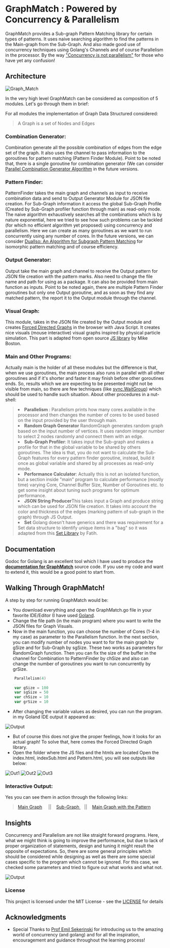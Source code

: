 # __GraphMatch__ :  Powered by Concurrency & Parallelism
GraphMatch provides a Sub-graph Pattern Matching library for certain types of patterns. It uses naive searching algorithm to find the patterns in the Main-graph from the Sub-Graph. And also made good use of concurrency techniques using Golang's Channels and of course Parallelism in the processor. By the way ["Concurrency is not parallelism"](https://blog.golang.org/concurrency-is-not-parallelism) for those who have yet any confusion!

## **Architecture**
![Graph_Match](https://github.com/enamoni/GraphMatch/blob/master/img/GraphMatch.png)

In the very high level GraphMatch can be considered as composition of 5 modules. Let's go through them in brief:

For all modules the implementation of Graph Data Structured considered:

>A Graph is a set of Nodes and Edges

### Combination Generator: 
Combination generate all the possible combination of edges from the edge set of the graph. It also uses the channel to pass information to the goroutines for pattern matching (Pattern Finder Module). Point to be noted that, there is a single goroutine for combination generator (We can consider [Parallel Combination Generator Algorithm](http://www.sciencedirect.com/science/article/pii/0020019089901920) in the future versions.

### Pattern Finder: 
 PatternFinder takes the main graph and channels as input to receive combination data and send to Output Generator Module for JSON file creation. For Sub-Graph information it access the global Sub-Graph Profile (Created by Sub-Graph profiler function through main) as read-only mode. The naive algorithm exhaustively searches all the combinations which is by nature exponential, here we tried to see how such problems can be tackled (for which no efficient algorithm yet proposed) using concurrency and parallelism. Here we can create as many goroutines as we want to run concurrently using any number of cores. In the future versions, we can consider [DualIso: An Algorithm for Subgraph Pattern Matching](http://ieeexplore.ieee.org/document/6906821/?reload=true) for isomorphic pattern matching and of course efficiency. 

### Output Generator:
Output take the main graph and channel to receive the Output pattern for JSON file creation with the pattern marks. Also need to change the file name and path for using as a package. It can also be provided from main function as inputs. Point to be noted again, there are multiple Pattern Finder goroutines but only one Output goroutine, and as soon as they find any matched pattern, the report it to the Output module through the channel.

### Visual Graph:
This module, takes in the JSON file created by the Output module and creates [Forced Directed Graphs](https://en.wikipedia.org/wiki/Force-directed_graph_drawing) in the browser with Java Script. It creates nice visuals (mouse interactive) visual graphs inspired by physical particle simulation. This part is adapted from open source [JS library](https://gist.github.com/mbostock) by Mike Boston.

### Main and Other Programs:
Actually main is the holder of all these modules but the difference is that, when we use goroutines, the main process also runs in parallel with all other goroutines and if it's shorter and faster it may finish before other goroutines ends. So, results which we are expecting to be presented might not be visible from main, so there are few techniques (like [sync.WaitGroup](https://golang.org/pkg/sync/)) which should be used to handle such situation. About other procedures in a nut-shell:

<blockquote>
<li><b>Parallelism </b>:  Parallelism prints how many cores available in the processor and then changes the number of cores to be used based on the input provided by the user through main.
<li> <b>Random Graph Generator</b> RandomGraph generates random graph based on the input number of vertices. It uses random integer number to select 2 nodes randomly and connect them with an edge.
<li> <b>Sub-Graph Profiler</b>:  It takes input the Sub-graph and makes a profile for that in the global variable to be shared by others goroutines. The idea is that, you do not want to calculate the Sub-Graph features for every pattern finder goroutine, instead, build it once as global variable and shared by all processes as read-only mode.
<li> <b>Performance Calculator</b>:  Actually this is not an isolated function, but a section inside "main" program to calculate performance (mostly time) varying Core, Channel Buffer Size, Number of Goroutines etc. to get some insight about tuning such programs for optimum performance. 
<li><b> JSON String Producer</b>This takes input a Graph and produce string which can be used for JSON file creation. It takes into account the color and thickness of the edges (marking pattern of sub-graph in the graph) through JS Output.
<li><b>Set</b> Golang doesn't have generics and there was requirement for a Set data structure to identify unique items in a "bag" so it was adapted from this <a href="https://github.com/fatih/set">Set Library</a> by Fatih.

</blockquote>


## **Documentation**

Godoc for Golang is an excellent tool which I have used to produce the [**documentation for GraphMatch**](https://godoc.org/github.com/enamoni/GraphMatch) source code. If you use my code and want to extend it, this would be a good point to start from.

## **Walking Through GraphMatch!**
A step by step for running GraphMatch would be:

* You download everything and open the GraphMatch.go file in your favorite IDE/Editor (I have used [Goland](https://www.jetbrains.com/go/).
* Change the file path (in the main program) where you want to write the JSON files for Graph Visuals.
* Now in the main function, you can choose the number of Cores (1-4 in my case) as parameter to the Parallelism function. In the next section, you can modify number of nodes you want to for the main graph by gSize and for Sub-Graph by sgSize. These two works as parameters for RandomGraph function. Then you can fix the size of the buffer in the channel for Combination to PatternFinder by chSize and also can change the number of goroutines you want to run concurrently by grSize.
```go
	Parallelism(4)
	
	var gSize = 100
	var sgSize = 50
	var chSize = 10
	var grSize = 10
```
* After changing the variable values as desired, you can run the program. in my Goland IDE output it appeared as:

<p></p>

![Output](https://github.com/enamoni/GraphMatch/blob/master/img/Output.png)


* But of course this does not give the proper feelings, how it looks for an actual graph! To solve that, here comes the Forced Directed Graph library. 
* Open the folder where the JS files and the htmls are located Open the index.html, indexSub.html and Pattern.html, you will see outputs like below:

<p></p>

![Out1](https://github.com/enamoni/GraphMatch/blob/master/img/Out1.PNG)
![Out2](https://github.com/enamoni/GraphMatch/blob/master/img/Out2.PNG)
![Out3](https://github.com/enamoni/GraphMatch/blob/master/img/Out3.PNG)

### Interactive Output:
Yes you can see them in action through the following links:


>[Main Graph](http://rawgit.com/enamoni/GraphMatch/master/VisualOutput/index.html) &nbsp;&nbsp;&nbsp; || &nbsp;&nbsp;
>[Sub-Graph   ](http://rawgit.com/enamoni/GraphMatch/master/VisualOutput/indexSub.html) &nbsp;&nbsp;&nbsp;|| &nbsp;&nbsp;
>[Main Graph with the Pattern](http://rawgit.com/enamoni/GraphMatch/master/VisualOutput/Pattern.html)



## **Insights**
Concurrency and Parallelism are not like straight forward programs. Here, what we might think is going to improve the performance, but due to lack of proper organization of statements, design and tuning it might result the opposite of expectations. So, there are some general principles which should be considered while designing as well as there are some special cases specific to the program which cannot be ignored. For this case, we checked some parameters and tried to figure out what works and what not. 

![Output](https://github.com/enamoni/GraphMatch/blob/master/img/Insight.PNG)


### **License**

This project is licensed under the MIT License - see the [LICENSE](https://opensource.org/) for details

## Acknowledgments

* Special Thanks to  [Prof Emil Sekerinski](http://www.cas.mcmaster.ca/~emil/Welcome.html) for introducing us to the amazing world of concurrency (and golang) and for all the inspiration, encouragement and guidance throughout the learning process!
